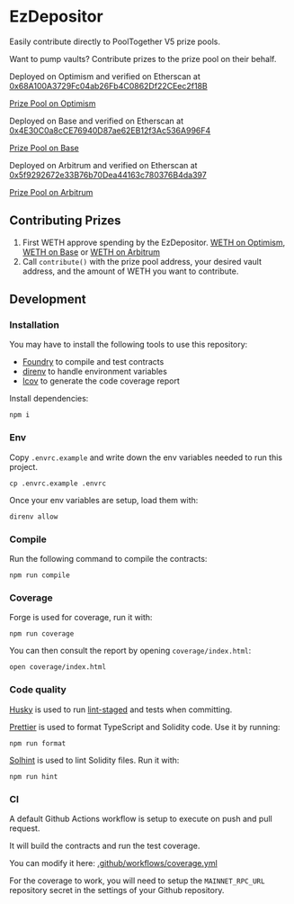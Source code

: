 # EzDepositor

Easily contribute directly to PoolTogether V5 prize pools.

Want to pump vaults?  Contribute prizes to the prize pool on their behalf.

Deployed on Optimism and verified on Etherscan at  [0x68A100A3729Fc04ab26Fb4C0862Df22CEec2f18B](https://optimistic.etherscan.io/address/0x68A100A3729Fc04ab26Fb4C0862Df22CEec2f18B#writeContract)

[Prize Pool on Optimism](https://optimistic.etherscan.io/address/0xF35fE10ffd0a9672d0095c435fd8767A7fe29B55)

Deployed on Base and verified on Etherscan at  [0x4E30C0a8cCE76940D87ae62EB12f3Ac536A996F4](https://basescan.org/address/0x4e30c0a8cce76940d87ae62eb12f3ac536a996f4#writeContract)

[Prize Pool on Base](https://basescan.org/address/0x45b2010d8A4f08b53c9fa7544C51dFd9733732cb)

Deployed on Arbitrum and verified on Etherscan at  [0x5f9292672e33B76b70Dea44163c780376B4da397](https://arbiscan.io/address/0x5f9292672e33b76b70dea44163c780376b4da397#writeContract)

[Prize Pool on Arbitrum](https://arbiscan.io/address/0x52e7910c4c287848c8828e8b17b8371f4ebc5d42)

## Contributing Prizes

1. First WETH approve spending by the EzDepositor.  [WETH on Optimism](https://optimistic.etherscan.io/token/0x4200000000000000000000000000000000000006#writeContract#F1), [WETH on Base](https://basescan.org/token/0x4200000000000000000000000000000000000006#writeContract) or [WETH on Arbitrum](https://arbiscan.io/address/0x5f9292672e33b76b70dea44163c780376b4da397#writeContract)
2. Call `contribute()` with the prize pool address, your desired vault address, and the amount of WETH you want to contribute.

## Development

### Installation

You may have to install the following tools to use this repository:

- [Foundry](https://github.com/foundry-rs/foundry) to compile and test contracts
- [direnv](https://direnv.net/) to handle environment variables
- [lcov](https://github.com/linux-test-project/lcov) to generate the code coverage report

Install dependencies:

```
npm i
```

### Env

Copy `.envrc.example` and write down the env variables needed to run this project.

```
cp .envrc.example .envrc
```

Once your env variables are setup, load them with:

```
direnv allow
```

### Compile

Run the following command to compile the contracts:

```
npm run compile
```

### Coverage

Forge is used for coverage, run it with:

```
npm run coverage
```

You can then consult the report by opening `coverage/index.html`:

```
open coverage/index.html
```

### Code quality

[Husky](https://typicode.github.io/husky/#/) is used to run [lint-staged](https://github.com/okonet/lint-staged) and tests when committing.

[Prettier](https://prettier.io) is used to format TypeScript and Solidity code. Use it by running:

```
npm run format
```

[Solhint](https://protofire.github.io/solhint/) is used to lint Solidity files. Run it with:

```
npm run hint
```

### CI

A default Github Actions workflow is setup to execute on push and pull request.

It will build the contracts and run the test coverage.

You can modify it here: [.github/workflows/coverage.yml](.github/workflows/coverage.yml)

For the coverage to work, you will need to setup the `MAINNET_RPC_URL` repository secret in the settings of your Github repository.
